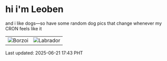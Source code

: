 # hi i'm Leoben

and i like dogs—so have some random dog pics that change whenever my CRON feels like it

|  |  |
|--------|----------|
| ![Borzoi](https://random-dog-vercel.vercel.app/api/random-borzoi?v=1750499036) | ![Labrador](https://random-dog-vercel.vercel.app/api/random-labrador?v=1750499036) |

Last updated: 2025-06-21 17:43 PHT
